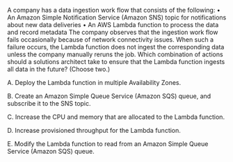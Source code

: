 A company has a data ingestion work­ flow that consists of the following: 
• An Amazon Simple Notification Service (Amazon SNS) topic for notifications about new data deliveries 
• An AWS Lambda function to process the data and record metadata 
The company observes that the ingestion work­ flow fails occasionally because of network connectivity issues. When such a failure occurs, the Lambda function does not ingest the corresponding data unless the company manually reruns the job. Which combination of actions should a solutions architect take to ensure that the Lambda function ingests all data in the future? (Choose two.)

A. Deploy the Lambda function in multiple Availability Zones. 

B. Create an Amazon Simple Queue Service (Amazon SQS) queue, and subscribe it to the SNS topic. 

C. Increase the CPU and memory that are allocated to the Lambda function. 

D. Increase provisioned throughput for the Lambda function. 

E. Modify the Lambda function to read from an Amazon Simple Queue Service (Amazon SQS) queue.